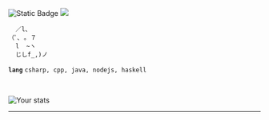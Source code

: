 ![Static Badge](https://img.shields.io/badge/Age-19-41ba96?style=flat) ![](https://komarev.com/ghpvc/?username=griinzy&color=41ba96&label=Views)

```
  ／l、             
（ﾟ､ ｡ ７         
  l  ~ヽ       
  じしf_,)ノ
```

**`lang`** `csharp, cpp, java, nodejs, haskell`

<br>

![Your stats](https://github-readme-stats.vercel.app/api/top-langs/?username=griinzy&hide=html&layout=compact&theme=github_dark_dimmed)

<hr>
